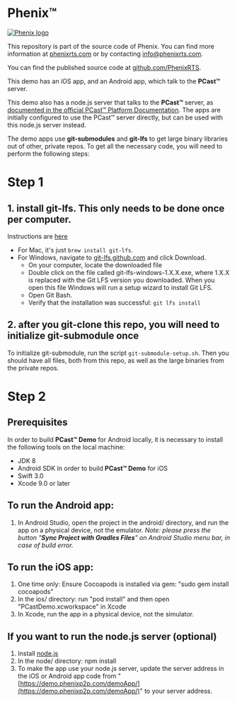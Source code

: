 # Phenix™

[![Phenix logo](http://phenixrts.com/public/images/connect-2400x1600.jpg)](http://phenixrts.com/#realtime)

This repository is part of the source code of Phenix. You can find more information at [phenixrts.com](http://phenixrts.com/) or by contacting info@phenixrts.com.

You can find the published source code at [github.com/PhenixRTS](https://github.com/PhenixRTS).

This demo has an iOS app, and an Android app, which talk to the **PCast™** server.

This demo also has a node.js server that talks to the **PCast™** server, as [documented in the official PCast™ Platform Documentation](https://phenixrts.com/docs). The apps are initially configured to use the PCast™ server directly, but can be used with this node.js server instead.

The demo apps use **git-submodules** and **git-lfs** to get large binary libraries out of other, private repos. To get all the necessary code, you will need to perform the following steps:
# Step 1

## 1. install git-lfs. This only needs to be done once per computer.
Instructions are [here](https://git-lfs.github.com/)
- For Mac, it's just `brew install git-lfs`.
- For Windows, navigate to [git-lfs.github.com](https://git-lfs.github.com/) and click Download.
  - On your computer, locate the downloaded file
  - Double click on the file called git-lfs-windows-1.X.X.exe, where 1.X.X is replaced with the Git LFS version you downloaded. When you open this file Windows will run a setup wizard to install Git LFS.
  - Open Git Bash.
  - Verify that the installation was successful: `git lfs install`

## 2. after you git-clone this repo, you will need to initialize git-submodule once
To initialize git-submodule, run the script `git-submodule-setup.sh`.
Then you should have all files, both from this repo, as well as the large binaries from the private repos.

# Step 2

## Prerequisites
In order to build **PCast™ Demo** for Android locally, it is necessary to install the following tools on the local machine:
- JDK 8
- Android SDK
In order to build **PCast™ Demo** for iOS
- Swift 3.0
- Xcode 9.0 or later

## To run the Android app:
1. In Android Studio, open the project in the android/ directory, and run the app on a physical device, not the emulator.
_Note: please press the button "**Sync Project with Gradles Files**" on Android Studio menu bar, in case of build error._

## To run the iOS app:
1. One time only: Ensure Cocoapods is installed via gem: "sudo gem install cocoapods"
2. In the ios/ directory: run "pod install" and then open "PCastDemo.xcworkspace" in Xcode
3. In Xcode, run the app in a physical device, not the simulator.

## If you want to run the node.js server (optional)
1. Install [node.js](https://nodejs.org/)
2. In the node/ directory: npm install
3. To make the app use your node.js server, update the server address in the iOS or Android app code from "[https://demo.phenixp2p.com/demoApp/](https://demo.phenixp2p.com/demoApp/)" to your server address.

